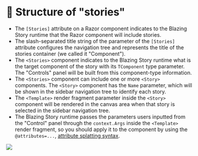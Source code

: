 # 📂 Structure of "stories"

- The `[Stories]` attribute on a Razor component indicates to the Blazing Story runtime that the Razor component will include stories.
- The slash-separated title string of the parameter of the `[Stories]` attribute configures the navigation tree and represents the title of the stories container (we called it "Component").
- The `<Stories>` component indicates to the Blazing Story runtime what is the target component of the story with its `TComponent` type parameter. The "Controls" panel will be built from this component-type information.
- The `<Stories>` component can include one or more `<Story>` components. The `<Story>` component has the `Name` parameter, which will be shown in the sidebar navigation tree to identify each story.
- The `<Template>` render fragment parameter inside the `<Story>` component will be rendered in the canvas area when that story is selected in the sidebar navigation tree.
- The Blazing Story runtime passes the parameters users inputted from the "Control" panel through the `context.Args` inside the `<Template>` render fragment, so you should apply it to the component by using the `@attributes=...`,  [attribute splatting syntax](https://learn.microsoft.com/aspnet/core/blazor/components/#attribute-splatting-and-arbitrary-parameters).

![](https://raw.githubusercontent.com/jsakamoto/BlazingStory/main/assets/readme-images/structure-of-story.png)